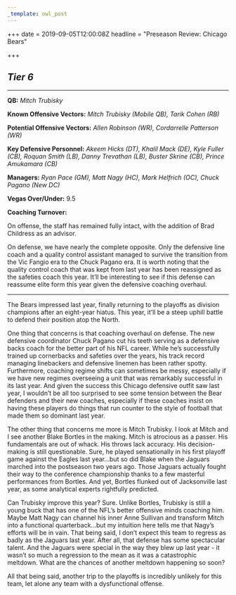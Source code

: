 ```yaml
---
_template: owl_post
---
```



+++
date = 2019-09-05T12:00:08Z
headline = "Preseason Review: Chicago Bears"

+++
## **_Tier 6_**

***

**QB:** _Mitch Trubisky_

**Known Offensive Vectors:** _Mitch Trubisky (Mobile QB), Tarik Cohen (RB)_

**Potential Offensive Vectors:** _Allen Robinson (WR), Cordarrelle Patterson (WR)_

**Key Defensive Personnel:** _Akeem Hicks (DT), Khalil Mack (DE), Kyle Fuller (CB), Roquan Smith (LB), Danny Trevathan (LB), Buster Skrine (CB), Prince Amukamara (CB)_

**Managers:** _Ryan Pace (GM), Matt Nagy (HC), Mark Helfrich (OC), Chuck Pagano (New DC)_

**Vegas Over/Under:** 9.5

**Coaching Turnover:**

On offense, the staff has remained fully intact, with the addition of Brad Childress as an advisor.

On defense, we have nearly the complete opposite. Only the defensive line coach and a quality control assistant managed to survive the transition from the Vic Fangio era to the Chuck Pagano era. It is worth noting that the quality control coach that was kept from last year has been reassigned as the safeties coach this year. It’ll be interesting to see if this defense can reassume elite form this year given the defensive coaching overhaul.

***

The Bears impressed last year, finally returning to the playoffs as division champions after an eight-year hiatus. This year, it’ll be a steep uphill battle to defend their position atop the North.

One thing that concerns is that coaching overhaul on defense. The new defensive coordinator Chuck Pagano cut his teeth serving as a defensive backs coach for the better part of his NFL career. While he’s successfully trained up cornerbacks and safeties over the years, his track record managing linebackers and defensive linemen has been rather spotty. Furthermore, coaching regime shifts can sometimes be messy, especially if we have new regimes overseeing a unit that was remarkably successful in its last year. And given the success this Chicago defensive outfit saw last year, I wouldn’t be all too surprised to see some tension between the Bear defenders and their new coaches, especially if these coaches insist on having these players do things that run counter to the style of football that made them so dominant last year.

The other thing that concerns me more is Mitch Trubisky. I look at Mitch and I see another Blake Bortles in the making. Mitch is atrocious as a passer. His fundamentals are out of whack. His throws lack accuracy. His decision-making is still questionable. Sure, he played sensationally in his first playoff game against the Eagles last year...but so did Blake when the Jaguars marched into the postseason two years ago. Those Jaguars actually fought their way to the conference championship thanks to a few masterful performances from Bortles. And yet, Bortles flunked out of Jacksonville last year, as some analytical experts rightfully predicted.

Can Trubisky improve this year? Sure. Unlike Bortles, Trubisky is still a young buck that has one of the NFL’s better offensive minds coaching him. Maybe Matt Nagy can channel his inner Anne Sullivan and transform Mitch into a functional quarterback...but my intuition here tells me that Nagy’s efforts will be in vain. That being said, I don’t expect this team to regress as badly as the Jaguars last year. After all, that defense has some spectacular talent. And the Jaguars were special in the way they blew up last year - it wasn’t so much a regression to the mean as it was a catastrophic meltdown. What are the chances of another meltdown happening so soon?

All that being said, another trip to the playoffs is incredibly unlikely for this team, let alone any team with a dysfunctional offense.
